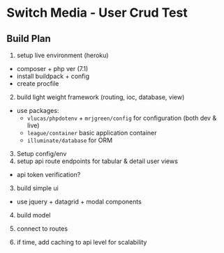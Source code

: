 # Switch Media - User Crud Test

## Build Plan

1. setup live environment (heroku)
  - composer + php ver (7.1)
  - install buildpack + config
  - create procfile
2. build light weight framework (routing, ioc, database, view)
  - use packages:
    - `vlucas/phpdotenv` + `mrjgreen/config` for configuration (both dev & live)
    - `league/container` basic application container
    - `illuminate/database` for ORM
3. Setup config/env
2. setup api route endpoints for tabular & detail user views
  - api token verification?
3. build simple ui
  - use jquery + datagrid + modal components
4. build model
5. connect to routes

6. if time, add caching to api level for scalability
